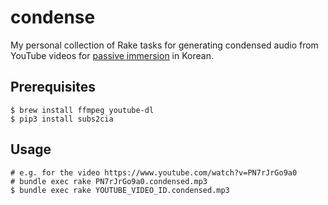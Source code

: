 # condense
My personal collection of Rake tasks for generating condensed audio from YouTube videos for [passive immersion](https://refold.la/roadmap/stage-0/c/passive-listening) in Korean.

## Prerequisites

```console
$ brew install ffmpeg youtube-dl
$ pip3 install subs2cia
```

## Usage

```console
# e.g. for the video https://www.youtube.com/watch?v=PN7rJrGo9a0
# bundle exec rake PN7rJrGo9a0.condensed.mp3
$ bundle exec rake YOUTUBE_VIDEO_ID.condensed.mp3
```
